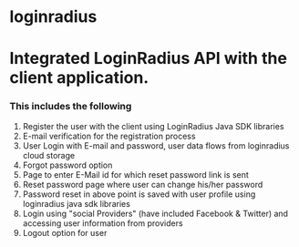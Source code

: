 # loginradius

<h1> Integrated LoginRadius API with the client application.</h1>
<h3>This includes the following</h3>

<ol type=1>
<li> Register the user with the client using LoginRadius Java SDK libraries</li>
<li> E-mail verification for the registration process </li>
<li> User Login with E-mail and password, user data flows from loginradius cloud storage </li>
<li> Forgot password option </li>
<li> Page to enter E-Mail id for which reset password link is sent </li>
<li> Reset password page where user can change his/her password </li>
<li> Password reset in above point is saved with user profile using loginradius java sdk libraries </li>
<li> Login using "social Providers" (have included Facebook & Twitter) and accessing user information from providers</li>
<li> Logout option for user </li>
